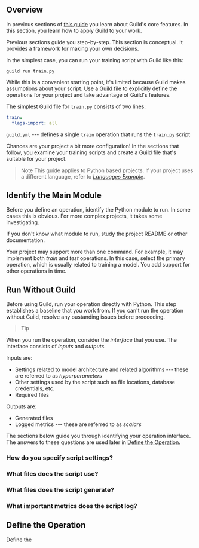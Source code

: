 <!-- -*- eval:(visual-line-mode 1) -*- -->

<div data-theme-toc="true"></div>
<div data-guild-docs="true"></div>

## Overview

In previous sections of [this guide](/start) you learn about Guild's core features. In this section, you learn how to apply Guild to your work.

Previous sections guide you step-by-step. This section is conceptual. It provides a framework for making your own decisions.

In the simplest case, you can run your training script with Guild like this:

``` command
guild run train.py
```

While this is a convenient starting point, it's limited because Guild makes assumptions about your script. Use a [Guild file](/docs/guildfiles) to explicitly define the operations for your project and take advantage of Guild's features.

The simplest Guild file for `train.py` consists of two lines:

``` yaml
train:
  flags-import: all
```

<span data-guild-class="caption">`guild.yml` --- defines a single `train` operation that runs the `train.py` script</span>

Chances are your project a bit more configuration! In the sections that follow, you examine your training scripts and create a Guild file that's suitable for your project.

> <span data-guild-class="callout note">Note</span> This guide applies to Python based projects. If your project uses a different language, refer to [*Languages Example*](/examples/languages).

## Identify the Main Module

Before you define an operation, identify the Python module to run. In some cases this is obvious. For more complex projects, it takes some investigating.

If you don't know what module to run, study the project README or other documentation.

Your project may support more than one command. For example, it may implement both *train* and *test* operations. In this case, select the primary operation, which is usually related to training a model. You add support for other operations in time.

## Run Without Guild

Before using Guild, run your operation directly with Python. This step establishes a baseline that you work from. If you can't run the operation without Guild, resolve any oustanding issues before proceeding.

> <span data-guild-class="callout tip">Tip</span>

When you run the operation, consider the *interface* that you use. The interface consists of *inputs* and *outputs*.

Inputs are:

- Settings related to model architecture and related algorithms --- these are referred to as *hyperparameters*
- Other settings used by the script such as file locations, database credentials, etc.
- Required files

Outputs are:

- Generated files
- Logged metrics --- these are referred to as *scalars*

The sections below guide you through identifying your operation interface. The answers to these questions are used later in [Define the Operation](#define-the-operation).

### How do you specify script settings?



### What files does the script use?

### What files does the script generate?

### What important metrics does the script log?



## Define the Operation

Define the

